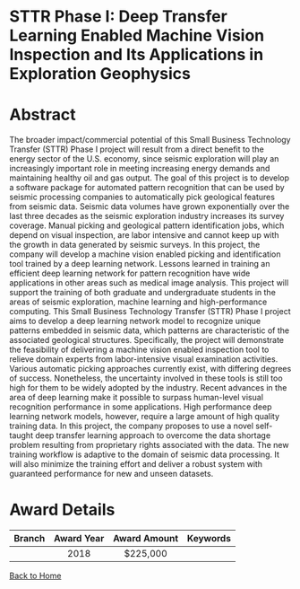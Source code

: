 
STTR Phase I: Deep Transfer Learning Enabled Machine Vision Inspection and Its Applications in Exploration Geophysics
=====================================================================================================================

# Abstract


The broader impact/commercial potential of this Small Business Technology Transfer (STTR) Phase I project will result from a direct benefit to the energy sector of the U.S. economy, since seismic exploration will play an increasingly important role in meeting increasing energy demands and maintaining healthy oil and gas output. The goal of this project is to develop a software package for automated pattern recognition that can be used by seismic processing companies to automatically pick geological features from seismic data. Seismic data volumes have grown exponentially over the last three decades as the seismic exploration industry increases its survey coverage. Manual picking and geological pattern identification jobs, which depend on visual inspection, are labor intensive and cannot keep up with the growth in data generated by seismic surveys. In this project, the company will develop a machine vision enabled picking and identification tool trained by a deep learning network. Lessons learned in training an efficient deep learning network for pattern recognition have wide applications in other areas such as medical image analysis. This project will support the training of both graduate and undergraduate students in the areas of seismic exploration, machine learning and high-performance computing. This Small Business Technology Transfer (STTR) Phase I project aims to develop a deep learning network model to recognize unique patterns embedded in seismic data, which patterns are characteristic of the associated geological structures. Specifically, the project will demonstrate the feasibility of delivering a machine vision enabled inspection tool to relieve domain experts from labor-intensive visual examination activities. Various automatic picking approaches currently exist, with differing degrees of success. Nonetheless, the uncertainty involved in these tools is still too high for them to be widely adopted by the industry. Recent advances in the area of deep learning make it possible to surpass human-level visual recognition performance in some applications. High performance deep learning network models, however, require a large amount of high quality training data. In this project, the company proposes to use a novel self-taught deep transfer learning approach to overcome the data shortage problem resulting from proprietary rights associated with the data. The new training workflow is adaptive to the domain of seismic data processing. It will also minimize the training effort and deliver a robust system with guaranteed performance for new and unseen datasets.  

# Award Details

|Branch|Award Year|Award Amount|Keywords|
| :---: | :---: | :---: | :---: |
||2018|$225,000||
  
  


[Back to Home](https://github.com/chrischow/dod_sbir_awards#350)